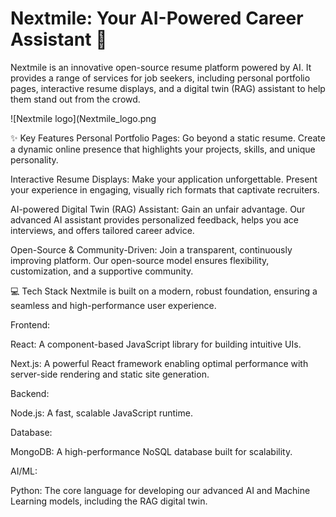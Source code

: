 # Nextmile: Your AI-Powered Career Assistant 🚀
Nextmile is an innovative open-source resume platform powered by AI. It provides a range of services for job seekers, including personal portfolio pages, interactive resume displays, and a digital twin (RAG) assistant to help them stand out from the crowd.

![Nextmile logo](Nextmile_logo.png

✨ Key Features
Personal Portfolio Pages: Go beyond a static resume. Create a dynamic online presence that highlights your projects, skills, and unique personality.

Interactive Resume Displays: Make your application unforgettable. Present your experience in engaging, visually rich formats that captivate recruiters.

AI-powered Digital Twin (RAG) Assistant: Gain an unfair advantage. Our advanced AI assistant provides personalized feedback, helps you ace interviews, and offers tailored career advice.

Open-Source & Community-Driven: Join a transparent, continuously improving platform. Our open-source model ensures flexibility, customization, and a supportive community.

💻 Tech Stack
Nextmile is built on a modern, robust foundation, ensuring a seamless and high-performance user experience.

Frontend:

React: A component-based JavaScript library for building intuitive UIs.

Next.js: A powerful React framework enabling optimal performance with server-side rendering and static site generation.

Backend:

Node.js: A fast, scalable JavaScript runtime.

Database:

MongoDB: A high-performance NoSQL database built for scalability.

AI/ML:

Python: The core language for developing our advanced AI and Machine Learning models, including the RAG digital twin.
